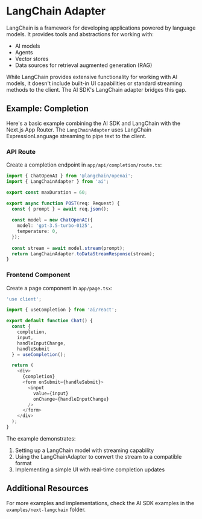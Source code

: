# LangChain Adapter

LangChain is a framework for developing applications powered by language models. It provides tools and abstractions for working with:
- AI models
- Agents
- Vector stores
- Data sources for retrieval augmented generation (RAG)

While LangChain provides extensive functionality for working with AI models, it doesn't include built-in UI capabilities or standard streaming methods to the client. The AI SDK's LangChain adapter bridges this gap.

## Example: Completion

Here's a basic example combining the AI SDK and LangChain with the Next.js App Router. The `LangChainAdapter` uses LangChain ExpressionLanguage streaming to pipe text to the client.

### API Route

Create a completion endpoint in `app/api/completion/route.ts`:

```typescript
import { ChatOpenAI } from '@langchain/openai';
import { LangChainAdapter } from 'ai';

export const maxDuration = 60;

export async function POST(req: Request) {
  const { prompt } = await req.json();
  
  const model = new ChatOpenAI({
    model: 'gpt-3.5-turbo-0125',
    temperature: 0,
  });
  
  const stream = await model.stream(prompt);
  return LangChainAdapter.toDataStreamResponse(stream);
}
```

### Frontend Component

Create a page component in `app/page.tsx`:

```typescript
'use client';

import { useCompletion } from 'ai/react';

export default function Chat() {
  const { 
    completion, 
    input, 
    handleInputChange, 
    handleSubmit 
  } = useCompletion();

  return (
    <div>
      {completion}
      <form onSubmit={handleSubmit}>
        <input 
          value={input} 
          onChange={handleInputChange} 
        />
      </form>
    </div>
  );
}
```

The example demonstrates:
1. Setting up a LangChain model with streaming capability
2. Using the LangChainAdapter to convert the stream to a compatible format
3. Implementing a simple UI with real-time completion updates

## Additional Resources

For more examples and implementations, check the AI SDK examples in the `examples/next-langchain` folder.